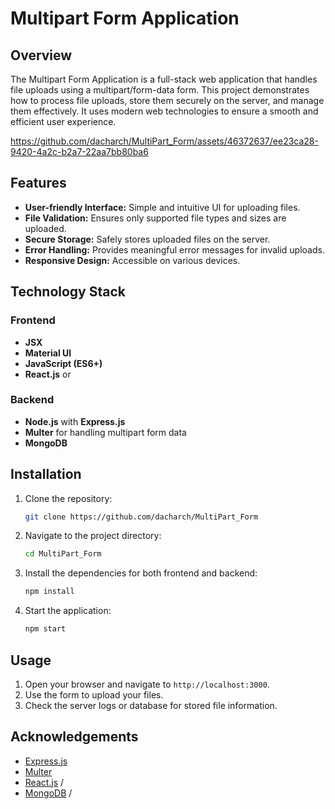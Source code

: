 # Multipart Form Application

## Overview

The Multipart Form Application is a full-stack web application that handles file uploads using a multipart/form-data form. This project demonstrates how to process file uploads, store them securely on the server, and manage them effectively. It uses modern web technologies to ensure a smooth and efficient user experience.

https://github.com/dacharch/MultiPart_Form/assets/46372637/ee23ca28-9420-4a2c-b2a7-22aa7bb80ba6

## Features

- **User-friendly Interface:** Simple and intuitive UI for uploading files.
- **File Validation:** Ensures only supported file types and sizes are uploaded.
- **Secure Storage:** Safely stores uploaded files on the server.
- **Error Handling:** Provides meaningful error messages for invalid uploads.
- **Responsive Design:** Accessible on various devices.

## Technology Stack

### Frontend

- **JSX**
- **Material UI**
- **JavaScript (ES6+)**
- **React.js** or
  

### Backend

- **Node.js** with **Express.js**
- **Multer** for handling multipart form data
- **MongoDB**

## Installation

1. Clone the repository:
    ```bash
    git clone https://github.com/dacharch/MultiPart_Form
    ```

2. Navigate to the project directory:
    ```bash
    cd MultiPart_Form
    ```

3. Install the dependencies for both frontend and backend:
    ```bash
    npm install
    ```



4. Start the application:
    ```bash
    npm start
    ```

## Usage

1. Open your browser and navigate to `http://localhost:3000`.
2. Use the form to upload your files.
3. Check the server logs or database for stored file information.




## Acknowledgements

- [Express.js](https://expressjs.com/)
- [Multer](https://github.com/expressjs/multer)
- [React.js](https://reactjs.org/) / 
- [MongoDB](https://www.mongodb.com/) /

